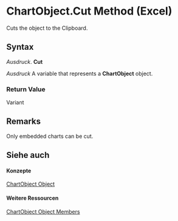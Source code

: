 
# ChartObject.Cut Method (Excel)

Cuts the object to the Clipboard.


## Syntax

 _Ausdruck_. **Cut**

 _Ausdruck_ A variable that represents a **ChartObject** object.


### Return Value

Variant


## Remarks

Only embedded charts can be cut.


## Siehe auch


#### Konzepte


[ChartObject Object](b546e6f2-7ac6-2dea-eba2-f98f68f3df65.md)
#### Weitere Ressourcen


[ChartObject Object Members](http://msdn.microsoft.com/library/b53f82f3-1144-b471-cacc-28bbbc493eba%28Office.15%29.aspx)